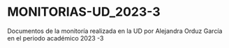 # MONITORIAS-UD_2023-3

Documentos de la monitoría realizada en la UD por Alejandra Orduz García en el periodo académico 2023 -3
